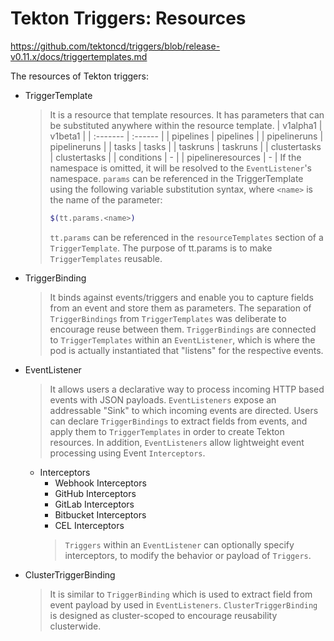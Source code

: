 # Tekton Triggers: Resources

https://github.com/tektoncd/triggers/blob/release-v0.11.x/docs/triggertemplates.md

The resources of Tekton triggers:

* TriggerTemplate
  > It is a resource that template resources. It has parameters that can be substituted anywhere within the resource template.
  > | v1alpha1 | v1beta1 |
  > | :------- | :------ |
  > | pipelines | pipelines |
  > | pipelineruns | pipelineruns |
  > | tasks | tasks |
  > | taskruns | taskruns |
  > | clustertasks | clustertasks |
  > | conditions | - |
  > | pipelineresources | - |
  > If the namespace is omitted, it will be resolved to the `EventListener`'s namespace.
  > `params` can be referenced in the TriggerTemplate using the following variable substitution syntax, where `<name>` is the name of the parameter:
  > ```bash
  > $(tt.params.<name>)
  > ```
  > `tt.params` can be referenced in the `resourceTemplates` section of a `TriggerTemplate`. The purpose of tt.params is to make `TriggerTemplates` reusable.
* TriggerBinding
  > It binds against events/triggers and enable you to capture fields from an event and store them as parameters.
  > The separation of `TriggerBindings` from `TriggerTemplates` was deliberate to encourage reuse between them.
  > `TriggerBindings` are connected to `TriggerTemplates` within an `EventListener`, which is where the pod is actually instantiated that "listens" for the respective events.
* EventListener
  > It allows users a declarative way to process incoming HTTP based events with JSON payloads.
  > `EventListeners` expose an addressable "Sink" to which incoming events are directed. Users can declare `TriggerBindings` to extract fields from events, and apply them to `TriggerTemplates` in order to create Tekton resources. In addition, `EventListeners` allow lightweight event processing using Event `Interceptors`.
  * Interceptors
    * Webhook Interceptors
    * GitHub Interceptors
    * GitLab Interceptors
    * Bitbucket Interceptors
    * CEL Interceptors
    > `Triggers` within an `EventListener` can optionally specify interceptors, to modify the behavior or payload of `Triggers`.
* ClusterTriggerBinding
  > It is similar to `TriggerBinding` which is used to extract field from event payload by used in `EventListeners`.
  > `ClusterTriggerBinding` is designed as cluster-scoped to encourage reusability clusterwide.
